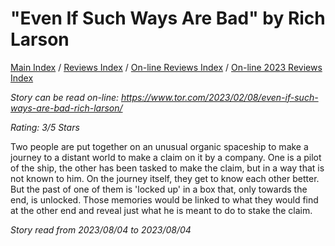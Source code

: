 # "Even If Such Ways Are Bad" by Rich Larson

[Main Index](../../../README.md) / [Reviews Index](../../README.md) / [On-line Reviews Index](../README.md) / [On-line 2023 Reviews Index](README.md)

*Story can be read on-line: <https://www.tor.com/2023/02/08/even-if-such-ways-are-bad-rich-larson/>*

*Rating: 3/5 Stars*

Two people are put together on an unusual organic spaceship to make a journey to a distant world to make a claim on it by a company. One is a pilot of the ship, the other has been tasked to make the claim, but in a way that is not known to him. On the journey itself, they get to know each other better. But the past of one of them is 'locked up' in a box that, only towards the end, is unlocked. Those memories would be linked to what they would find at the other end and reveal just what he is meant to do to stake the claim.

*Story read from 2023/08/04 to 2023/08/04*
